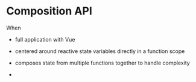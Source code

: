 # Composition API





When

* full application with Vue



* centered around reactive state variables directly in a function scope
* composes state from multiple functions together to handle complexity
*

